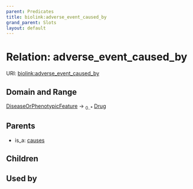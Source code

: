```yaml
---
parent: Predicates
title: biolink:adverse_event_caused_by
grand_parent: Slots
layout: default
---
```


# Relation: adverse_event_caused_by




URI: [biolink:adverse_event_caused_by](https://w3id.org/biolink/vocab/adverse_event_caused_by)

## Domain and Range

[DiseaseOrPhenotypicFeature](DiseaseOrPhenotypicFeature.md) ->  <sub>0..*</sub> [Drug](Drug.md)

## Parents

 *  is_a: [causes](causes.md)

## Children


## Used by

